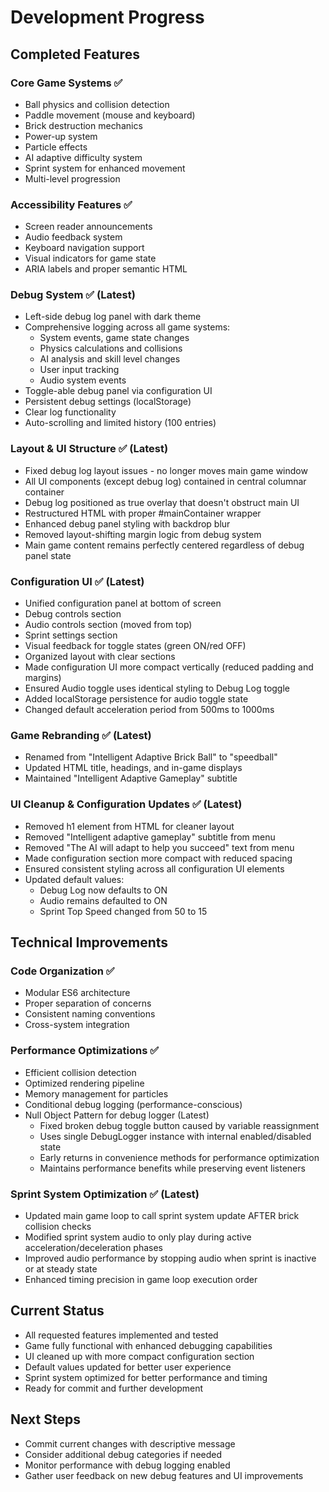 # Development Progress

## Completed Features

### Core Game Systems ✅
- Ball physics and collision detection
- Paddle movement (mouse and keyboard)
- Brick destruction mechanics
- Power-up system
- Particle effects
- AI adaptive difficulty system
- Sprint system for enhanced movement
- Multi-level progression

### Accessibility Features ✅
- Screen reader announcements
- Audio feedback system
- Keyboard navigation support
- Visual indicators for game state
- ARIA labels and proper semantic HTML

### Debug System ✅ (Latest)
- Left-side debug log panel with dark theme
- Comprehensive logging across all game systems:
  - System events, game state changes
  - Physics calculations and collisions
  - AI analysis and skill level changes
  - User input tracking
  - Audio system events
- Toggle-able debug panel via configuration UI
- Persistent debug settings (localStorage)
- Clear log functionality
- Auto-scrolling and limited history (100 entries)

### Layout & UI Structure ✅ (Latest)
- Fixed debug log layout issues - no longer moves main game window
- All UI components (except debug log) contained in central columnar container
- Debug log positioned as true overlay that doesn't obstruct main UI
- Restructured HTML with proper #mainContainer wrapper
- Enhanced debug panel styling with backdrop blur
- Removed layout-shifting margin logic from debug system
- Main game content remains perfectly centered regardless of debug panel state

### Configuration UI ✅ (Latest)
- Unified configuration panel at bottom of screen
- Debug controls section
- Audio controls section (moved from top)
- Sprint settings section
- Visual feedback for toggle states (green ON/red OFF)
- Organized layout with clear sections
- Made configuration UI more compact vertically (reduced padding and margins)
- Ensured Audio toggle uses identical styling to Debug Log toggle
- Added localStorage persistence for audio toggle state
- Changed default acceleration period from 500ms to 1000ms

### Game Rebranding ✅ (Latest)
- Renamed from "Intelligent Adaptive Brick Ball" to "speedball"
- Updated HTML title, headings, and in-game displays
- Maintained "Intelligent Adaptive Gameplay" subtitle

### UI Cleanup & Configuration Updates ✅ (Latest)
- Removed h1 element from HTML for cleaner layout
- Removed "Intelligent adaptive gameplay" subtitle from menu
- Removed "The AI will adapt to help you succeed" text from menu
- Made configuration section more compact with reduced spacing
- Ensured consistent styling across all configuration UI elements
- Updated default values:
  - Debug Log now defaults to ON
  - Audio remains defaulted to ON
  - Sprint Top Speed changed from 50 to 15

## Technical Improvements

### Code Organization ✅
- Modular ES6 architecture
- Proper separation of concerns
- Consistent naming conventions
- Cross-system integration

### Performance Optimizations ✅
- Efficient collision detection
- Optimized rendering pipeline
- Memory management for particles
- Conditional debug logging (performance-conscious)
- Null Object Pattern for debug logger (Latest)
  - Fixed broken debug toggle button caused by variable reassignment
  - Uses single DebugLogger instance with internal enabled/disabled state
  - Early returns in convenience methods for performance optimization
  - Maintains performance benefits while preserving event listeners

### Sprint System Optimization ✅ (Latest)
- Updated main game loop to call sprint system update AFTER brick collision checks
- Modified sprint system audio to only play during active acceleration/deceleration phases
- Improved audio performance by stopping audio when sprint is inactive or at steady state
- Enhanced timing precision in game loop execution order

## Current Status
- All requested features implemented and tested
- Game fully functional with enhanced debugging capabilities
- UI cleaned up with more compact configuration section
- Default values updated for better user experience
- Sprint system optimized for better performance and timing
- Ready for commit and further development

## Next Steps
- Commit current changes with descriptive message
- Consider additional debug categories if needed
- Monitor performance with debug logging enabled
- Gather user feedback on new debug features and UI improvements
